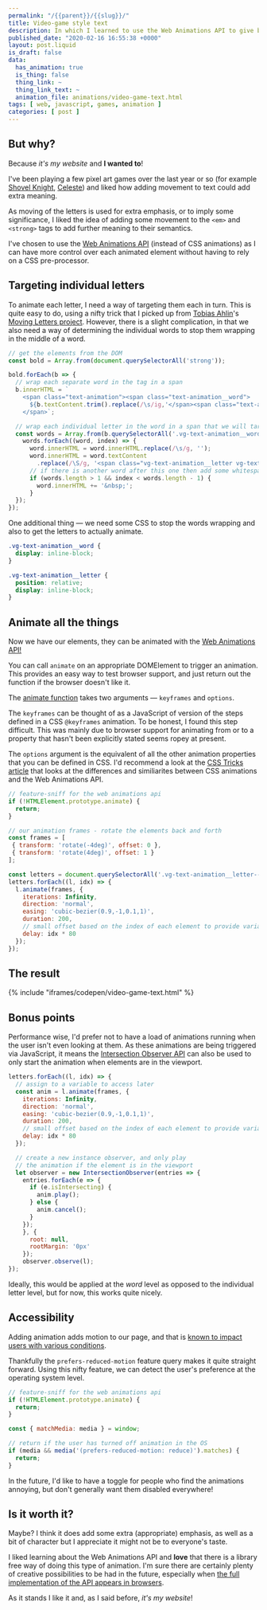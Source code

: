 ```yaml
---
permalink: "/{{parent}}/{{slug}}/"
title: Video-game style text
description: In which I learned to use the Web Animations API to give body text some video game pizazz.
published_date: "2020-02-16 16:55:38 +0000"
layout: post.liquid
is_draft: false
data:
  has_animation: true
  is_thing: false
  thing_link: ~
  thing_link_text: ~
  animation_file: animations/video-game-text.html
tags: [ web, javascript, games, animation ]
categories: [ post ]
---
```

## But why?

Because _it's my website_ and **I wanted to**!

I've been playing a few pixel art games over the last year or so (for example [Shovel Knight](https://yachtclubgames.com/shovel-knight/), [Celeste](http://www.celestegame.com/)) and liked how adding movement to text could add extra meaning.

As moving of the letters is used for extra emphasis, or to imply some significance, I liked the idea of adding some movement to the `<em>` and `<strong>` tags to add further meaning to their semantics.

I've chosen to use the [Web Animations API](https://developer.mozilla.org/en-US/docs/Web/API/Web_Animations_API) (instead of CSS animations) as I can have more control over each animated element without having to rely on a CSS pre-processor.

## Targeting individual letters

To animate each letter, I need a way of targeting them each in turn. This is quite easy to do, using a nifty trick that I picked up from [Tobias Ahlin](https://tobiasahlin.com/)'s [Moving Letters project](https://tobiasahlin.com/moving-letters/). However, there is a slight complication, in that we also need a way of determining the individual words to stop them wrapping in the middle of a word.

```javascript
// get the elements from the DOM
const bold = Array.from(document.querySelectorAll('strong'));

bold.forEach(b => {
  // wrap each separate word in the tag in a span
  b.innerHTML = `
    <span class="text-animation"><span class="text-animation__word">
      ${b.textContent.trim().replace(/\s/ig,'</span><span class="text-animation__word">$&')}
    </span>`;

  // wrap each individual letter in the word in a span that we will target for the animation
  const words = Array.from(b.querySelectorAll('.vg-text-animation__word'));
    words.forEach((word, index) => {
      word.innerHTML = word.innerHTML.replace(/\s/g, '');
      word.innerHTML = word.textContent
        .replace(/\S/g, '<span class="vg-text-animation__letter vg-text-animation__letter--bold">$&</span>');
      // if there is another word after this one then add some whitespace
      if (words.length > 1 && index < words.length - 1) {
        word.innerHTML += '&nbsp;';
      }
  });
});

```

One additional thing &mdash; we need some CSS to stop the words wrapping and also to get the letters to actually animate.

```css
.vg-text-animation__word {
  display: inline-block;
}

.vg-text-animation__letter {
  position: relative;
  display: inline-block;
}
```

## Animate all the things

Now we have our elements, they can be animated with the [Web Animations API!](https://developer.mozilla.org/en-US/docs/Web/API/Web_Animations_API)

You can call `animate` on an appropriate DOMElement to trigger an animation. This provides an easy way to test browser support, and just return out the function if the browser doesn't like it.

The [animate function](https://developer.mozilla.org/en-US/docs/Web/API/Element/animate) takes two arguments &mdash; `keyframes` and `options`.

The `keyframes` can be thought of as a JavaScript of version of the steps defined in a CSS `@keyframes` animation. To be honest, I found this step difficult. This was mainly due to browser support for animating from or to a property that hasn't been explicitly stated seems ropey at present.

The `options` argument is the equivalent of all the other animation properties that you can be defined in CSS. I'd recommend a look at the [CSS Tricks article](https://css-tricks.com/css-animations-vs-web-animations-api/) that looks at the differences and similiarites between CSS animations and the Web Animations API.

```javascript
// feature-sniff for the web animations api
if (!HTMLElement.prototype.animate) {
  return;
}

// our animation frames - rotate the elements back and forth
const frames = [
 { transform: 'rotate(-4deg)', offset: 0 },
 { transform: 'rotate(4deg)', offset: 1 }
];

const letters = document.querySelectorAll('.vg-text-animation__letter--bold');
letters.forEach((l, idx) => {
  l.animate(frames, {
    iterations: Infinity,
    direction: 'normal',
    easing: 'cubic-bezier(0.9,-1,0.1,1)',
    duration: 200,
    // small offset based on the index of each element to provide variation
    delay: idx * 80
  });
});
```

## The result

{% include "iframes/codepen/video-game-text.html" %}

## Bonus points

Performance wise, I'd prefer not to have a load of animations running when the user isn't even looking at them. As these animations are being triggered via JavaScript, it means the [Intersection Observer API](https://developer.mozilla.org/en-US/docs/Web/API/IntersectionObserver) can also be used to only start the animation when elements are in the viewport.

```javascript
letters.forEach((l, idx) => {
  // assign to a variable to access later
  const anim = l.animate(frames, {
    iterations: Infinity,
    direction: 'normal',
    easing: 'cubic-bezier(0.9,-1,0.1,1)',
    duration: 200,
    // small offset based on the index of each element to provide variation
    delay: idx * 80
  });

  // create a new instance observer, and only play
  // the animation if the element is in the viewport
  let observer = new IntersectionObserver(entries => {
    entries.forEach(e => {
      if (e.isIntersecting) {
        anim.play();
      } else {
        anim.cancel();
      }
    });    
    }, {
      root: null,
      rootMargin: '0px'
    });
    observer.observe(l);
});

```

Ideally, this would be applied at the _word_ level as opposed to the individual letter level, but for now, this works quite nicely.

## Accessibility

Adding animation adds motion to our page, and that is [known to impact users with various conditions](https://css-tricks.com/introduction-reduced-motion-media-query/).

Thankfully the `prefers-reduced-motion` feature query makes it quite straight forward. Using this nifty feature, we can detect the user's preference at the operating system level.

```javascript
// feature-sniff for the web animations api
if (!HTMLElement.prototype.animate) {
  return;
}

const { matchMedia: media } = window;

// return if the user has turned off animation in the OS
if (media && media('(prefers-reduced-motion: reduce)').matches) {
  return;
}
```
In the future, I'd like to have a toggle for people who find the animations annoying, but don't generally want them disabled everywhere!

## Is it worth it?

Maybe? I think it does add some extra (appropriate) emphasis, as well as a bit of character but I appreciate it might not be to everyone's taste.

I liked learning about the Web Animations API and **love** that there is a library free way of doing this type of animation. I'm sure there are certainly plenty of creative possibilities to be had in the future, especially when [the full implementation of the API appears in browsers](https://caniuse.com/#feat=web-animation).

As it stands I like it and, as I said before, _it's my website_!